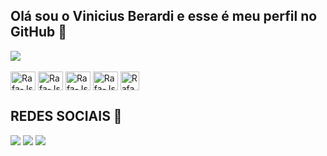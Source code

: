 ## Olá sou o Vinicius Berardi e esse é meu perfil no GitHub 👋

<picture>
  <source
    srcset="https://github-readme-stats.vercel.app/api?username=ViniciusBerardi1&show_icons=true&theme=dark"
    media="(prefers-color-scheme: dark)"
  />
  <source
    srcset="https://github-readme-stats.vercel.app/api?username=anuraghazra&show_icons=true"
    media="(prefers-color-scheme: light), (prefers-color-scheme: no-preference)"
  />
  <img src="https://github-readme-stats.vercel.app/api?username=anuraghazra&show_icons=true" />
</picture>


<div style="display: inline_block"><br>
<img align="center" alt="Rafa-Js" height="30" width="40" src="https://cdn.jsdelivr.net/gh/devicons/devicon@latest/icons/python/python-original.svg">
<img align="center" alt="Rafa-Js" height="30" width="40" 
src="https://cdn.jsdelivr.net/gh/devicons/devicon@latest/icons/java/java-original.svg">
<img align="center" alt="Rafa-Js" height="30" width="40" src="https://cdn.jsdelivr.net/gh/devicons/devicon@latest/icons/mysql/mysql-original.svg" />
<img align="center" alt="Rafa-Js" height="30" width="40"src="https://cdn.jsdelivr.net/gh/devicons/devicon@latest/icons/csharp/csharp-original.svg" />
<img align="center" alt="Rafa-Js" height="30" 
src="https://cdn.jsdelivr.net/gh/devicons/devicon@latest/icons/html5/html5-original.svg" />
  
</div>


## REDES SOCIAIS 📲
<div> 

  <a href = "mailto:viniciussoaresgs@gmail.com"><img src="https://img.shields.io/badge/-Gmail-%23333?style=for-the-badge&logo=gmail&logoColor=white" target="_blank"></a>
  <a href="https://www.linkedin.com/in/viniciussoares02/" target="_blank"><img src="https://img.shields.io/badge/-LinkedIn-%230077B5?style=for-the-badge&logo=linkedin&logoColor=white" target="_blank"></a>
  <a href="https://www.youtube.com/channel/UCFyxK2a-O0woYIwTF-8SOPw" target="_blank"><img src="https://img.shields.io/badge/YouTube-FF0000?style=for-the-badge&logo=youtube&logoColor=white" target="_blank"></a>
  
</div>
